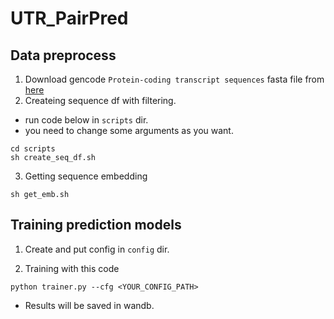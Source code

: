 # UTR_PairPred
## Data preprocess
1. Download gencode `Protein-coding transcript sequences` fasta file from [here](https://ftp.ebi.ac.uk/pub/databases/gencode/Gencode_human/release_44/gencode.v44.pc_transcripts.fa.gz)
2. Createing sequence df with filtering.
- run code below in `scripts` dir.
- you need to change some arguments as you want.
```linux
cd scripts
sh create_seq_df.sh
```
3. Getting sequence embedding
```linux
sh get_emb.sh
```

## Training prediction models
1. Create and put config in `config` dir.

2. Training with this code
```linux
python trainer.py --cfg <YOUR_CONFIG_PATH>
```
- Results will be saved in wandb.
